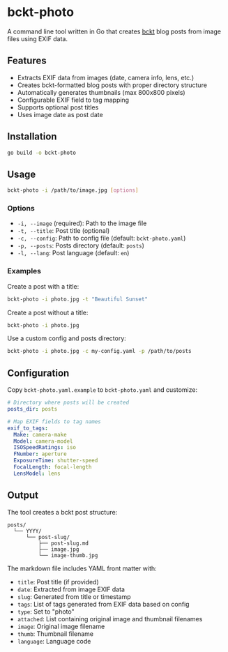 # bckt-photo

A command line tool written in Go that creates [bckt](https://github.com/vrypan/bckt) blog posts from image files using EXIF data.

## Features

- Extracts EXIF data from images (date, camera info, lens, etc.)
- Creates bckt-formatted blog posts with proper directory structure
- Automatically generates thumbnails (max 800x800 pixels)
- Configurable EXIF field to tag mapping
- Supports optional post titles
- Uses image date as post date

## Installation

```bash
go build -o bckt-photo
```

## Usage

```bash
bckt-photo -i /path/to/image.jpg [options]
```

### Options

- `-i, --image` (required): Path to the image file
- `-t, --title`: Post title (optional)
- `-c, --config`: Path to config file (default: `bckt-photo.yaml`)
- `-p, --posts`: Posts directory (default: `posts`)
- `-l, --lang`: Post language (default: `en`)

### Examples

Create a post with a title:
```bash
bckt-photo -i photo.jpg -t "Beautiful Sunset"
```

Create a post without a title:
```bash
bckt-photo -i photo.jpg
```

Use a custom config and posts directory:
```bash
bckt-photo -i photo.jpg -c my-config.yaml -p /path/to/posts
```

## Configuration

Copy `bckt-photo.yaml.example` to `bckt-photo.yaml` and customize:

```yaml
# Directory where posts will be created
posts_dir: posts

# Map EXIF fields to tag names
exif_to_tags:
  Make: camera-make
  Model: camera-model
  ISOSpeedRatings: iso
  FNumber: aperture
  ExposureTime: shutter-speed
  FocalLength: focal-length
  LensModel: lens
```

## Output

The tool creates a bckt post structure:

```
posts/
  └── YYYY/
      └── post-slug/
          ├── post-slug.md
          ├── image.jpg
          └── image-thumb.jpg
```

The markdown file includes YAML front matter with:
- `title`: Post title (if provided)
- `date`: Extracted from image EXIF data
- `slug`: Generated from title or timestamp
- `tags`: List of tags generated from EXIF data based on config
- `type`: Set to "photo"
- `attached`: List containing original image and thumbnail filenames
- `image`: Original image filename
- `thumb`: Thumbnail filename
- `language`: Language code
